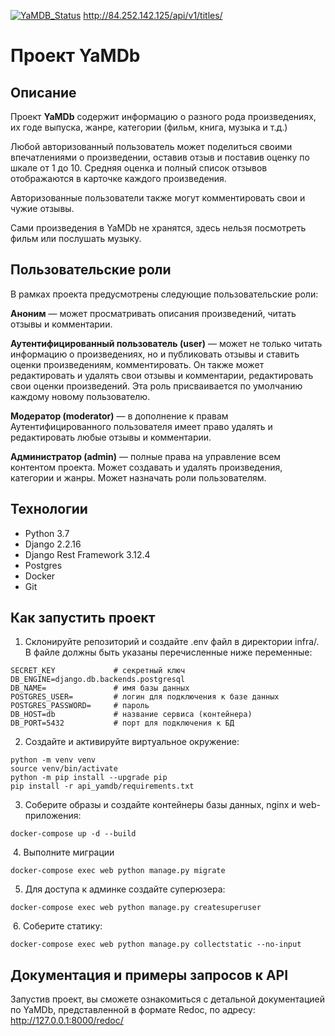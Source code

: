 [![YaMDB_Status](https://github.com/MarinaChernykh/yamdb_final/actions/workflows/yamdb_workflow.yml/badge.svg)](https://github.com/MarinaChernykh/yamdb_final/actions/workflows/yamdb_workflow.yml)
http://84.252.142.125/api/v1/titles/

# Проект YaMDb  

## Описание
Проект **YaMDb** содержит информацию о разного рода произведениях, их годе выпуска, жанре, категории (фильм, книга, музыка и т.д.)

Любой авторизованный пользователь может поделиться своими впечатлениями о произведении, оставив отзыв и поставив оценку по шкале от 1 до 10. Средняя оценка и полный список отзывов отображаются в карточке каждого произведения.

Авторизованные пользователи также могут комментировать свои и чужие отзывы.

Сами произведения в YaMDb не хранятся, здесь нельзя посмотреть фильм или послушать музыку. 

## Пользовательские роли
В рамках проекта предусмотрены следующие пользовательские роли:

**Аноним** — может просматривать описания произведений, читать отзывы и комментарии.

**Аутентифицированный пользователь (user)** — может не только читать информацию о произведениях, но и публиковать отзывы и ставить оценки произведениям, комментировать. Он также может редактировать и удалять свои отзывы и комментарии, редактировать свои оценки произведений. Эта роль присваивается по умолчанию каждому новому пользователю.

**Модератор (moderator)** — в дополнение к правам Аутентифицированного пользователя имеет право удалять и редактировать любые отзывы и комментарии.

**Администратор (admin)** — полные права на управление всем контентом проекта. Может создавать и удалять произведения, категории и жанры. Может назначать роли пользователям.


## Технологии
* Python 3.7
* Django 2.2.16
* Django Rest Framework 3.12.4
* Postgres
* Docker
* Git


## Как запустить проект

1. Склонируйте репозиторий и создайте .env файл в директории infra/.
В файле должны быть указаны перечисленные ниже переменные:
```
SECRET_KEY             # секретный ключ
DB_ENGINE=django.db.backends.postgresql
DB_NAME=               # имя базы данных
POSTGRES_USER=         # логин для подключения к базе данных
POSTGRES_PASSWORD=     # пароль
DB_HOST=db             # название сервиса (контейнера)
DB_PORT=5432           # порт для подключения к БД
```

2. Создайте и активируйте виртуальное окружение:
```
python -m venv venv
source venv/bin/activate
python -m pip install --upgrade pip
pip install -r api_yamdb/requirements.txt
```

3. Соберите образы и создайте контейнеры базы данных, nginx и web-приложения:
```
docker-compose up -d --build
```
​
4. Выполните миграции
```
docker-compose exec web python manage.py migrate
```

5. Для доступа к админке создайте суперюзера:
```
docker-compose exec web python manage.py createsuperuser 
```
​​
6. Соберите статику:
```
docker-compose exec web python manage.py collectstatic --no-input 
```


## Документация и примеры запросов к API
Запустив проект, вы сможете ознакомиться с детальной документацией по YaMDb, представленной в формате Redoc, по адресу:
<http://127.0.0.1:8000/redoc/>
